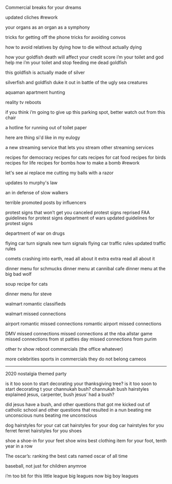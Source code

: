 Commercial breaks for your dreams

updated cliches #rework 

your organs as an organ
as a symphony

tricks for getting off the phone 
tricks for avoiding convos

how to avoid relatives by dying
how to die without actually dying

how your goldfish death will affect your credit score 
i’m your toilet and god help me
i’m your toilet and stop feeding me dead goldfish 

this goldfish is actually made of silver

silverfish and goldfish duke it out in battle of the ugly sea creatures 

aquaman apartment hunting 

reality tv reboots 

if you think i’m going to give up this parking spot, better watch out from this chair 

a hotline for running out of toilet paper

here are thing si'd like in my eulogy

a new streaming service that lets you stream other streaming services

recipes for democracy
recipes for cats
recipes for cat food
recipes for birds
recipes for life 
recipes for bombs
how to make a bomb #rework 

let's see ai replace me cutting my balls with a razor

updates to murphy's law

an in defense of slow walkers 

terrible promoted posts by influencers

protest signs that won’t get you canceled 
protest signs reprised 
FAA guidelines for protest signs
department of wars updated guidelines for protest signs 

department of war on drugs 

flying car turn signals
new turn signals 
flying car traffic rules 
updated traffic rules 

comets crashing into earth, read all about it
extra extra read all about it

dinner menu for schmucks
dinner menu at cannibal cafe
dinner menu at the big bad wolf

soup recipe for cats

dinner menu for steve

walmart romantic classifieds

walmart missed connections

airport romantic missed connections
romantic airport missed connections

DMV missed connections
missed connections at the nba allstar game
missed connections from st patties day
missed connections from purim

other tv show reboot commercials (the office whatever)

more celebrities sports in commercials they do not belong 
cameos 

--- 
2020 nostalgia themed party 

is it too soon to start decorating your thanksgiving tree? 
is it too soon to start decorating t your channukah bush?
channukah bush hairstyles explained 
jesus, carpenter, bush
jesus’ had a bush?

did jesus have a bush, and other questions that got me kicked out of catholic school
and other questions that resulted in a nun beating me unconscious 
nuns beating me unconscious 

dog hairstyles for your cat 
cat hairstyles for your dog 
car hairstyles for you ferret 
ferret hairstyles for you shoes 

shoe a shoe-in for your feet
shoe wins best clothing item for your foot, tenth year in a  row

The oscar’s: ranking the best cats named oscar of all time 

baseball, not just for children anymroe 

i’m too bit for this little league 
big leagues now big boy leagues 

